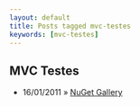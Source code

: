 ```yaml
---
layout: default
title: Posts tagged mvc-testes
keywords: [mvc-testes]
---
```

<h2 class="category">MVC Testes</h2>
<ul class="posts">
<li>
<p>
<span class="date">16/01/2011</span> &raquo; 
<a href="/blog/nuget-gallery">NuGet Gallery</a>
</p>
</li> 
</ul>
